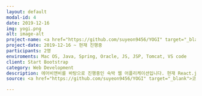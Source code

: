```yaml
---
layout: default
modal-id: 4
date: 2019-12-16
img: yogi.png
alt: image-alt
project-name: <a href="https://github.com/suyeon9456/YOGI" target="_blank">숙박 통합 사이트</a>
project-date: 2019-12-16 ~ 현재 진행중
participants: 2명
enviroments: Mac OS, Java, Spring, Oracle, JS, JSP, Tomcat, VS code
client: Start Bootstrap
category: Web Development
description: 에어비앤비를 바탕으로 진행중인 숙박 웹 어플리케이션입니다. 현재 React.js나 node.js 등 다른 프레임워크 및 라이브러리를 사용하여 개발하기 위해 중단중입니다. 초기 작업시 .do의 mapping이 아닌 <b>rest API</b>를 구현하였습니다. 또한 git을 이용하여 형상관리를 하였습니다.
source: <a href="https://github.com/suyeon9456/YOGI" target="_blank">코드 보러가기</a>

---
```

